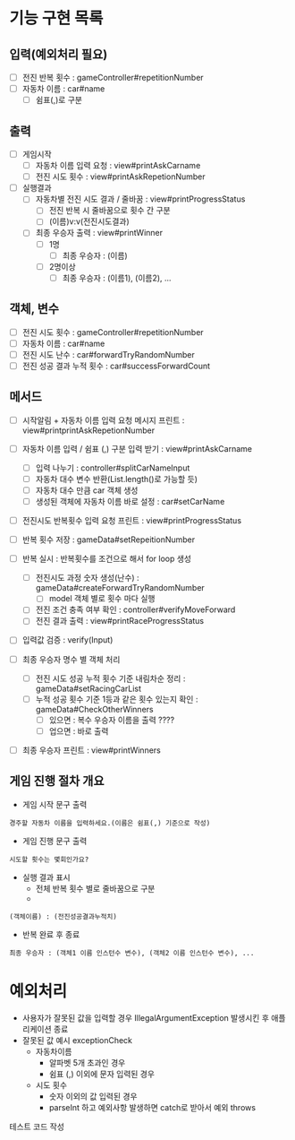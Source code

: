 # 기능 구현 목록

## 입력(예외처리 필요)
- [ ] 전진 반복 횟수 : gameController#repetitionNumber
- [ ] 자동차 이름 : car#name
  - [ ] 쉼표(,)로 구분

## 출력
- [ ] 게임시작
  - [ ] 자동차 이름 입력 요청 : view#printAskCarname
  - [ ] 전진 시도 횟수 : view#printAskRepetionNumber
- [ ] 실행결과
  - [ ] 자동차별 전진 시도 결과 / 줄바꿈 : view#printProgressStatus
    - [ ] 전진 반복 시 줄바꿈으로 횟수 간 구분
    - [ ] (이름)v:v(전진시도결과)
  - [ ] 최종 우승자 출력 : view#printWinner
    - [ ] 1명
      - [ ] 최종 우승자 : (이름)
    - [ ] 2명이상
      - [ ] 최종 우승자 : (이름1), (이름2), ...

## 객체, 변수
- [ ] 전진 시도 횟수 : gameController#repetitionNumber
- [ ] 자동차 이름 : car#name
- [ ] 전진 시도 난수 : car#forwardTryRandomNumber
- [ ] 전진 성공 결과 누적 횟수 : car#successForwardCount

## 메서드
- [ ] 시작알림 + 자동차 이름 입력 요청 메시지 프린트 : view#printprintAskRepetionNumber
- [ ] 자동차 이름 입력 / 쉼표 (,) 구분 입력 받기 : view#printAskCarname
  - [ ] 입력 나누기 : controller#splitCarNameInput
  - [ ] 자동차 대수 변수 반환(List.length()로 가능할 듯)
  - [ ] 자동차 대수 만큼 car 객체 생성
  - [ ] 생성된 객체에 자동차 이름 바로 설정 : car#setCarName
- [ ] 전진시도 반복횟수 입력 요청 프린트 : view#printProgressStatus
- [ ] 반복 횟수 저장 : gameData#setRepeitionNumber
- [ ] 반복 실시 : 반복횟수를 조건으로 해서 for loop 생성
  - [ ] 전진시도 과정 숫자 생성(난수) : gameData#createForwardTryRandomNumber
    - [ ] model 객체 별로 횟수 마다 실행
  - [ ] 전진 조건 충족 여부 확인 : controller#verifyMoveForward
  - [ ] 전진 결과 출력 : view#printRaceProgressStatus
- [ ] 입력값 검증 : verify(Input)

- [ ] 최종 우승자 명수 별 객체 처리
  - [ ] 전진 시도 성공 누적 횟수 기준 내림차순 정리 : gameData#setRacingCarList
  - [ ] 누적 성공 횟수 기준 1등과 같은 횟수 있는지 확인 : gameData#CheckOtherWinners
    - [ ] 있으면 : 복수 우승자 이름을 출력 ????
    - [ ] 업으면 : 바로 출력 
- [ ] 최종 우승자 프린트 : view#printWinners


## 게임 진행 절차 개요
- 게임 시작 문구 출력
```
경주할 자동차 이름을 입력하세요.(이름은 쉼표(,) 기준으로 작성)
```
- 게임 진행 문구 출력
```
시도할 횟수는 몇회인가요?
```
- 실행 결과 표시
  - 전체 반복 횟수 별로 줄바꿈으로 구분
  -
```
(객체이름) : (전진성공결과누적치)
```

- 반복 완료 후 종료
```
최종 우승자 : (객체1 이름 인스턴수 변수), (객체2 이름 인스턴수 변수), ...
```

# 예외처리
- 사용자가 잘못된 값을 입력할 경우 IllegalArgumentException 발생시킨 후 애플리케이션 종료
- 잘못된 값 예시 exceptionCheck
  - 자동차이름
    - 알파벳 5개 초과인 경우
    - 쉼표 (,) 이외에 문자 입력된 경우
  - 시도 횟수
    - 숫자 이외의 값 입력된 경우
    - parseInt 하고 예외사항 발생하면 catch로 받아서 예외 throws

테스트 코드 작성